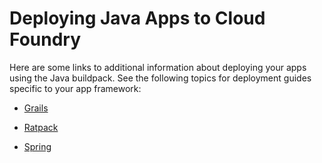 # Deploying Java Apps to Cloud Foundry
Here are some links to additional information about deploying your apps using the Java buildpack.
See the following topics for deployment guides specific to your app framework:

* [Grails](https://docs.cloudfoundry.org/buildpacks/java/getting-started-deploying-apps/gsg-grails.html)

* [Ratpack](https://docs.cloudfoundry.org/buildpacks/java/getting-started-deploying-apps/gsg-ratpack.html)

* [Spring](https://docs.cloudfoundry.org/buildpacks/java/getting-started-deploying-apps/gsg-spring.html)